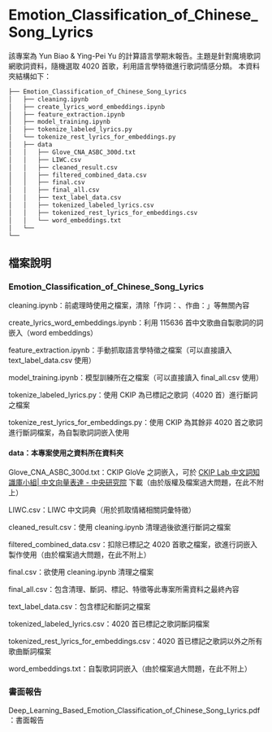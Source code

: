 # Emotion_Classification_of_Chinese_Song_Lyrics

該專案為 Yun Biao & Ying-Pei Yu 的計算語言學期末報告。主題是針對魔境歌詞網歌詞資料，隨機選取 4020 首歌，利用語言學特徵進行歌詞情感分類。 
本資料夾結構如下：
```bash
├── Emotion_Classification_of_Chinese_Song_Lyrics
│   ├── cleaning.ipynb
│   ├── create_lyrics_word_embeddings.ipynb
│   ├── feature_extraction.ipynb
│   ├── model_training.ipynb
│   ├── tokenize_labeled_lyrics.py
│   └── tokenize_rest_lyrics_for_embeddings.py
│   ├── data
│   │   ├── Glove_CNA_ASBC_300d.txt
│   │   ├── LIWC.csv
│   │   ├── cleaned_result.csv
│   │   ├── filtered_combined_data.csv
│   │   ├── final.csv
│   │   ├── final_all.csv
│   │   ├── text_label_data.csv
│   │   ├── tokenized_labeled_lyrics.csv
│   │   ├── tokenized_rest_lyrics_for_embeddings.csv
│   │   └── word_embeddings.txt
│   └── 
└── 
```
## 檔案說明

### Emotion_Classification_of_Chinese_Song_Lyrics

cleaning.ipynb：前處理時使用之檔案，清除「作詞：、作曲：」等無關內容

create_lyrics_word_embeddings.ipynb：利用 115636 首中文歌曲自製歌詞的詞嵌入（word embeddings）

feature_extraction.ipynb：手動抓取語言學特徵之檔案（可以直接讀入 text_label_data.csv 使用）

model_training.ipynb：模型訓練所在之檔案（可以直接讀入 final_all.csv 使用）

tokenize_labeled_lyrics.py：使用 CKIP 為已標記之歌詞（4020 首）進行斷詞之檔案

tokenize_rest_lyrics_for_embeddings.py：使用 CKIP 為其餘非 4020 首之歌詞進行斷詞檔案，為自製歌詞詞嵌入使用

#### data：本專案使用之資料所在資料夾

Glove_CNA_ASBC_300d.txt：CKIP GloVe 之詞嵌入，可於 [CKIP Lab 中文詞知識庫小組| 中文向量表達 - 中央研究院](https://ckip.iis.sinica.edu.tw/project/embedding) 下載（由於版權及檔案過大問題，在此不附上）

LIWC.csv：LIWC 中文詞典（用於抓取情緒相關詞彙特徵）

cleaned_result.csv：使用 cleaning.ipynb 清理過後欲進行斷詞之檔案

filtered_combined_data.csv：扣除已標記之 4020 首歌之檔案，欲進行詞嵌入製作使用（由於檔案過大問題，在此不附上）

final.csv：欲使用 cleaning.ipynb 清理之檔案

final_all.csv：包含清理、斷詞、標記、特徵等此專案所需資料之最終內容

text_label_data.csv：包含標記和斷詞之檔案

tokenized_labeled_lyrics.csv：4020 首已標記之歌詞斷詞檔案

tokenized_rest_lyrics_for_embeddings.csv：4020 首已標記之歌詞以外之所有歌曲斷詞檔案

word_embeddings.txt：自製歌詞詞嵌入（由於檔案過大問題，在此不附上）

### 書面報告

Deep_Learning_Based_Emotion_Classification_of_Chinese_Song_Lyrics.pdf：書面報告
